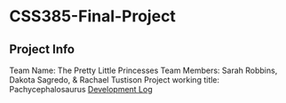 # CSS385-Final-Project

## Project Info

Team Name: The Pretty Little Princesses
Team Members: Sarah Robbins, Dakota Sagredo, & Rachael Tustison
Project working title: Pachycephalosaurus
[Development Log](https://strobbins.github.io/)
